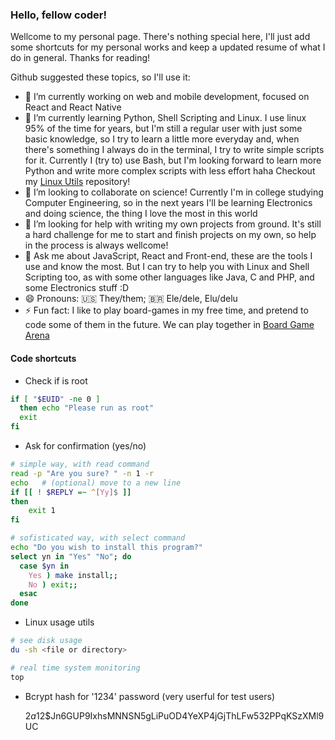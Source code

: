 ### Hello, fellow coder!

Wellcome to my personal page. There's nothing special here, I'll just add some shortcuts for my personal works and keep a updated resume of what I do in general. Thanks for reading!

Github suggested these topics, so I'll use it:

- 🔭 I’m currently working on web and mobile development, focused on React and React Native 
- 🌱 I’m currently learning Python, Shell Scripting and Linux. I use linux 95% of the time for years, but I'm still a regular user with just some basic knowledge, so I try to learn a little more everyday and, when there's something I always do in the terminal, I try to write simple scripts for it. Currently I (try to) use Bash, but I'm looking forward to learn more Python and write more complex scripts with less effort haha Checkout my [Linux Utils](https://github.com/Dahan-Schuster/linux-utils) repository!
- 👯 I’m looking to collaborate on science! Currently I'm in college studying Computer Engineering, so in the next years I'll be learning Electronics and doing science, the thing I love the most in this world
- 🤔 I’m looking for help with writing my own projects from ground. It's still a hard challenge for me to start and finish projects on my own, so help in the process is always wellcome!
- 💬 Ask me about JavaScript, React and Front-end, these are the tools I use and know the most. But I can try to help you with Linux and Shell Scripting too, as with some other languages like Java, C and PHP, and some Electronics stuff :D
- 😄 Pronouns: 🇺🇸 They/them; 🇧🇷 Ele/dele, Elu/delu
- ⚡ Fun fact: I like to play board-games in my free time, and pretend to code some of them in the future. We can play together in [Board Game Arena](https://boardgamearena.com)

#### Code shortcuts

- Check if is root
```bash
if [ "$EUID" -ne 0 ]
  then echo "Please run as root"
  exit
fi
```

- Ask for confirmation (yes/no)
```bash
# simple way, with read command
read -p "Are you sure? " -n 1 -r
echo   # (optional) move to a new line
if [[ ! $REPLY =~ ^[Yy]$ ]]
then
    exit 1
fi

# sofisticated way, with select command
echo "Do you wish to install this program?"
select yn in "Yes" "No"; do
  case $yn in
    Yes ) make install;;
    No ) exit;;
  esac
done
```

- Linux usage utils
```bash
# see disk usage
du -sh <file or directory>

# real time system monitoring
top

```

- Bcrypt hash for '1234' password (very userful for test users)

    $2a$12$Jn6GUP9IxhsMNNSN5gLiPuOD4YeXP4jGjThLFw532PPqKSzXMl9UC
